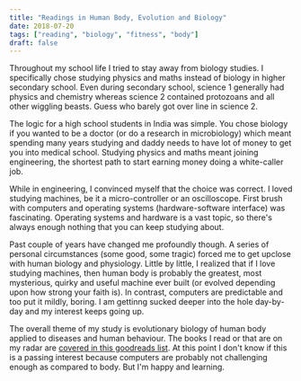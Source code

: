 ```yaml
---
title: "Readings in Human Body, Evolution and Biology"
date: 2018-07-20
tags: ["reading", "biology", "fitness", "body"]
draft: false
---
```


Throughout my school life I tried to stay away from biology studies. I
specifically chose studying physics and maths instead of biology in higher
secondary school. Even during secondary school, science 1 generally had
physics and chemistry whereas science 2 contained protozoans and all other
wiggling beasts. Guess who barely got over line in science 2.

The logic for a high school students in India was simple. You chose biology if you
wanted to be a doctor (or do a research in microbiology) which meant spending
many years studying and daddy needs to have lot of money to get you into medical
school. Studying physics and maths meant joining engineering, the shortest
path to start earning money doing a white-caller job.

While in engineering, I convinced myself that the choice was correct. I loved
studying machines, be it a micro-controller or an oscilloscope. First brush
with computers and operating systems (hardware-software interface) was fascinating.
Operating systems and hardware is a vast topic, so there's always enough nothing
that you can keep studying about.

Past couple of years have changed me profoundly though. A series of personal
circumstances (some good, some tragic) forced me to get upclose with human
biology and physiology. Little by little, I realized that if I love studying
machines, then human body is probably the greatest, most mysterious, quirky and
useful machine ever built (or evolved depending upon how strong your faith is).
In contrast, computers are predictable and too put it mildly, boring.
I am gettinng sucked deeper into the hole day-by-day and my interest keeps going up.

The overall theme of my study is evolutionary biology of human body applied
to diseases and human behaviour. The books I read or that are on my radar
are [covered in this goodreads list](https://www.goodreads.com/review/list/30646850-harshad?shelf=health-fitness-body). At this point I don't know if this is a passing interest because computers
are probably not challenging enough as compared to body. But I'm happy and
learning.
